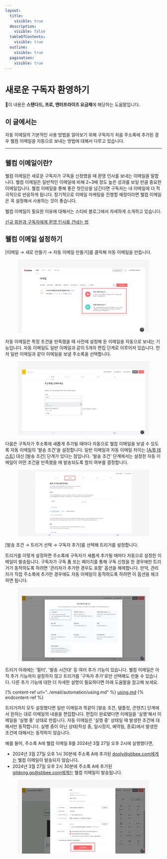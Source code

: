 ```yaml
---
layout:
  title:
    visible: true
  description:
    visible: false
  tableOfContents:
    visible: true
  outline:
    visible: true
  pagination:
    visible: true
---
```


# 새로운 구독자 환영하기

💬이 내용은 **스탠다드, 프로, 엔터프라이즈 요금제**에 해당하는 도움말입니다.

## 이 글에서는

자동 이메일의 기본적인 사용 방법을 알아보기 위해 구독자가 처음 주소록에 추가된 경우 웰컴 이메일을 자동으로 보내는 방법에 대해서 다루고 있습니다.

***

## 웰컴 이메일이란?

웰컴 이메일은 새로운 구독자가 구독을 신청했을 때 환영 인사를 보내는 이메일을 말합니다. 웰컴 이메일은 일반적인 이메일에 비해 2\~3배 정도 높은 성과를 보일 만큼 중요한 이메일입니다. 웰컴 이메일을 통해 좋은 첫인상을 남긴다면 구독자는 내 이메일에 더 적극적으로 반응하게 됩니다. 장기적으로 이메일 마케팅을 진행할 예정이라면 웰컴 이메일은 꼭 설정해서 사용하는 것이 좋습니다.

웰컴 이메일이 필요한 이유에 대해서는 스티비 블로그에서 자세하게 소개하고 있습니다.&#x20;

[신규 회원과 구독자에게 환영 인사를 건네는 법](https://blog.stibee.com/singyu-hoeweongwa-gudogjaege-hwanyeong-insareul-geonneneun-beob/)



## 웰컴 이메일 설정하기

\[이메일 → 새로 만들기 → 자동 이메일 만들기]를 클릭해 자동 이메일을 만듭니다.&#x20;

<figure><img src="../.gitbook/assets/image (5) (1) (1) (1).png" alt=""><figcaption></figcaption></figure>



자동 이메일은 특정 조건을 만족했을 때 사전에 설정해 둔 이메일을 자동으로 보내는 기능입니다. 자동 이메일도 일반 이메일과 같이 5개의 편집 단계로 이루어져 있습니다. 먼저 일반 이메일과 같이 이메일을 보낼 주소록을 선택합니다.&#x20;

<figure><img src="../.gitbook/assets/웰컴 이메일_1.png" alt=""><figcaption></figcaption></figure>



다음은 구독자가 주소록에 새롭게 추가될 때마다 자동으로 웰컴 이메일을 보낼 수 있도록 자동 이메일의 '발송 조건'을 설정합니다. 일반 이메일과 자동 이메일 차이는 \[[A/B 테스트](../email/a-b-test.md)] 대신 \[발송 조건] 단계가 있다는 점입니다. '발송 조건' 단계에서는 설정한 자동 이메일이 어떤 조건을 만족했을 때 발송되도록 할지 여부를 결정합니다.&#x20;

<figure><img src="../.gitbook/assets/웰컴 이메일 _ 발송 조건.png" alt=""><figcaption></figcaption></figure>



\[발송 조건 → 트리거 선택 → 구독자 추가]를 선택해 트리거를 설정합니다.&#x20;

트리거를 이렇게 설정하면 주소록에 구독자가 새롭게 추가될 때마다 자동으로 설정한 이메일이 발송됩니다. 구독자가 구독 폼 또는 페이지를 통해 구독 신청을 한 경우에만 트리거가 동작하도록 하려면 '관리자가 추가한 경우도 포함' 옵션을 해제합니다. 만약, 관리자가 직접 주소록에 추가한 경우에도 자동 이메일이 동작하도록 하려면 이 옵션을 체크하면 됩니다.

<figure><img src="../.gitbook/assets/웰컴 이메일_2.png" alt=""><figcaption></figcaption></figure>



트리거 아래에는 '필터', '발송 시간대' 등 여러 추가 기능이 있습니다. 웰컴 이메일은 아직 추가 기능까지 설정하지 않고 트리거를 '구독자 추가'로만 선택해도 만들 수 있습니다. 다른 추가 기능에 대한 더 자세한 설명이 필요하다면 아래 도움말을 참고해 보세요.

{% content-ref url="../email/automation/using.md" %}
[using.md](../email/automation/using.md)
{% endcontent-ref %}



트리거까지 모두 설정했다면 일반 이메일과 똑같이 \[발송 조건, 템플릿, 콘텐츠] 단계에서 원하는 대로 이메일의 내용을 편집합니다. 편집이 완료됐다면 이메일을 '실행'해서 이메일을 '실행 중' 상태로 만듭니다. 자동 이메일은 '실행 중' 상태일 때 발생한 조건에 대해서만 동작합니다. 실행 중이 아닌 상태(작성 중, 일시정지, 예약됨, 종료)에서 발생한 조건에 대해서는 동작하지 않습니다.



예를 들어, 주소록 A에 웰컴 이메일 B를 2024년 3월 27일 오후 2시에 실행했다면,

* 2024년 3월 27일 오후 1시 30분에 주소록 A에 추가된 dooly@stibee.com에게는 웰컴 이메일이 발송되지 않습니다.
* 2024년 3월 27일 오후 2시 30분에 주소록 A에 추가된 gildong.go@stibee.com에게는 웰컴 이메일이 발송됩니다.

<figure><img src="../.gitbook/assets/웰컴 이메일_3.png" alt=""><figcaption></figcaption></figure>
